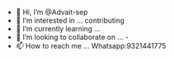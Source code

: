 - 👋 Hi, I’m @Advait-sep 
- 👀 I’m interested in ...  contributing
- 🌱 I’m currently learning ... 
- 💞️ I’m looking to collaborate on ...  -
- 📫 How to reach me ... Whatsapp:9321441775

<!---
Advait-sep/Advait-sep is a ✨ special ✨ repository because its `README.md` (this file) appears on your GitHub profile.
You can click the Preview link to take a look at your changes.
--->
